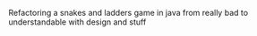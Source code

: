 Refactoring a snakes and ladders game in java from really bad to understandable with design and stuff
